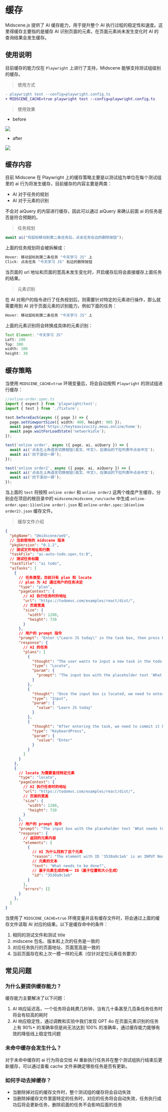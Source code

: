 # 缓存

Midscene.js 提供了 AI 缓存能力，用于提升整个 AI 执行过程的稳定性和速度。这里得缓存主要指的是缓存 AI 识别页面的元素，在页面元素尚未发生变化时 AI 的查询结果会发生缓存。

## 使用说明

目前缓存的能力仅在 `Playwright` 上进行了支持，Midscene 能够支持测试组级别的缓存。

> 使用方式

```diff
- playwright test --config=playwright.config.ts
+ MIDSCENE_CACHE=true playwright test --config=playwright.config.ts
```

> 使用效果

* before 

![](/cache/no-cache-time.png)

* after

![](/cache/use-cache-time.png)


## 缓存内容

目前 Midscene 在 Playwright 上的缓存策略主要是以测试组为单位在每个测试组里的 ai 行为将发生缓存，目前缓存的内容主要是两类：

* AI 对于任务的规划
* AI 对于元素的识别

不会对 aiQuery 的内容进行缓存，因此可以通过 aiQuery 来确认前面 ai 的任务是否是符合预期的。

> 任务规划

```js
await ai("将鼠标移动到第二条任务后，点击任务右边的删除按钮");
```

上面的任务规划将会被拆解成：

```js
Hover: 移动鼠标到第二条任务 "今天学习 JS" 上
Click: 点击任务 "今天学习 JS" 右边的删除按钮
```

当页面的 url 地址和页面的宽高未发生变化时，开启缓存后将会直接缓存上面任务的结果。

> 元素识别

在 AI 对用户的指令进行了任务规划后，则需要针对特定的元素进行操作，那么就需要用到 AI 对于页面元素的识别能力，例如下面的任务：

```js
Hover: 移动鼠标到第二条任务 "今天学习 JS" 上
```

上面的元素识别将会转换成具体的元素识别：

```js
Text Element: "今天学习 JS"
Left: 200
Top: 300
width: 100
height: 30
```

## 缓存策略

当使用 `MIDSCENE_CACHE=true` 环境变量后，将会自动按照 `Playwright` 的测试组进行缓存：

```ts
//online-order.spec.ts
import { expect } from 'playwright/test';
import { test } from './fixture';

test.beforeEach(async ({ page }) => {
  page.setViewportSize({ width: 400, height: 905 });
  await page.goto('https://heyteavivocity.meuu.online/home');
  await page.waitForLoadState('networkidle');
});

test('online order', async ({ page, ai, aiQuery }) => {
  await ai('点击左上角语言切换按钮(英文、中文)，在弹出的下拉列表中点击中文');
  await ai('向下滚动一屏');
});

test('online order2', async ({ page, ai, aiQuery }) => {
  await ai('点击左上角语言切换按钮(英文、中文)，在弹出的下拉列表中点击中文');
  await ai('向下滚动一屏');
});
```


当上面的 `test` 将按照 `online order` 和 `online order2` 这两个维度产生缓存，分别会在项目的根目录中的 `midscene/midscene_run/cache` 中生成 `online-order.spec:11(online order).json` 和 `online-order.spec:16(online order2).json` 缓存文件。

> 缓存文件介绍

```json
{
  "pkgName": "@midscene/web",
  // 当前使用的 midscene 版本
  "pkgVersion": "0.1.2",
  // 测试文件地址和行数
  "taskFile": "ai-auto-todo.spec.ts:8",
  // 测试任务标题
  "taskTitle": "ai todo",
  "aiTasks": [
    {
      // 任务类型，目前只有 plan 和 locate
      // plan 为 AI 通过用户的任务决定
      "type": "plan",
      "pageContext": {
        // AI 执行任务时的地址
        "url": "https://todomvc.com/examples/react/dist/",
        // 页面宽高
        "size": {
          "width": 1280,
          "height": 720
        }
      },
      // 用户的 prompt 指令
      "prompt": "Enter \"Learn JS today\" in the task box, then press Enter to create",
      "response": {
        // AI 的任务
        "plans": [
          {
            "thought": "The user wants to input a new task in the todo list input box and then press enter to create it. The input field is identified by its placeholder text 'What needs to be done?'.",
            "type": "Locate",
            "param": {
              "prompt": "The input box with the placeholder text 'What needs to be done?'."
            }
          },
          {
            "thought": "Once the input box is located, we need to enter the task description.",
            "type": "Input",
            "param": {
              "value": "Learn JS today"
            }
          },
          {
            "thought": "After entering the task, we need to commit it by pressing 'Enter'.",
            "type": "KeyboardPress",
            "param": {
              "value": "Enter"
            }
          }
        ]
      }
    },
    {
      // locate 为需要查找特定元素
      "type": "locate",
      "pageContext": {
        // AI 执行任务时的地址
        "url": "https://todomvc.com/examples/react/dist/",
        // 页面的宽高
        "size": {
          "width": 1280,
          "height": 720
        }
      },
      // 用户的 prompt 指令
      "prompt": "The input box with the placeholder text 'What needs to be done?'.",
      "response": {
        // 返回的元素内容
        "elements": [
          {
            // AI 为什么找到了这个元素
            "reason": "The element with ID '3530a9c1eb' is an INPUT Node. Its placeholder text is 'What needs to be done?', which matches the user's description.",
            // 元素的文本
            "text": "What needs to be done?",
            // 基于元素生成的唯一 ID（基于位置和大小生成）
            "id": "3530a9c1eb"
          }
        ],
        "errors": []
      }
    },
  ]
}
```

当使用了 `MIDSCENE_CACHE=true` 环境变量并且有缓存文件时，将会通过上面的缓存文件读取 AI 对应的结果。以下是缓存命中的条件：

1. 相同的测试文件和测试 title
2. midscene 包名、版本和上次的任务是一致的
3. 对应任务执行的页面地址、页面宽高是一致的
4. 当前页面存在和上次一模一样的元素（仅针对定位元素任务要求）


## 常见问题

### 为什么要提供缓存能力？

缓存能力主要解决了以下问题：

1. AI 响应延迟高，一个任务将会耗费几秒钟，当有几十条甚至几百条任务任务时将会有较高的耗时
2. AI 响应稳定性，通过调教和实验中我们发现 GPT 4o 在页面元素识别的任务上有 90%+ 的准确率但是尚无法达到 100% 的准确率，通过缓存能力能够有效的降低线上稳定性问题


### 未命中缓存会发生什么？

对于未命中缓存的 ai 行为将会交给 AI 重新执行任务并在整个测试组执行结束后更新缓存，可以通过查看 cache 文件来确定哪些任务是否有更新。

### 如何手动去掉缓存？

* 当删除掉对应的缓存文件时，整个测试组的缓存将会自动失效
* 当删除掉缓存文件里面特定的任务时，对应的任务将会自动失效，任务执行成功后将会更新任务，删除前面的任务不会影响后面的任务






